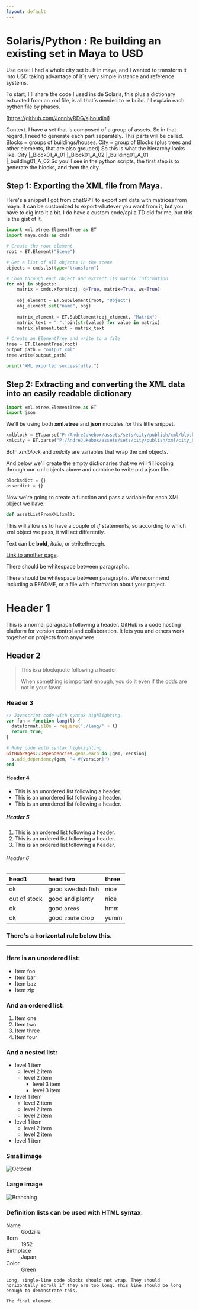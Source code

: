 ```yaml
---
layout: default
---
```

# Solaris/Python : Re building an existing set in Maya to USD

Use case: I had a whole city set built in maya, and I wanted to transform it into USD taking advantage of it´s very simple instance and reference systems.

To start, I´ll share the code I used inside Solaris, this plus a dictionary extracted from an xml file, is all that´s needed to re build.
I'll explain each python file by phases.

[https://github.com/JonnhyRDG/ajhoudini]

Context. I have a set that is composed of a group of assets. So in that regard, I need to generate each part separately. This parts will be called.
Blocks = groups of buildings/houses.
City = group of Blocks (plus trees and other elements, that are also grouped)
So this is what the hierarchy looks like.
City
 |_Block01_A_01
 |_Block01_A_02
          |_building01_A_01
          |_building01_A_02
So you'll see in the python scripts, the first step is to generate the blocks, and then the city.

## Step 1: Exporting the XML file from Maya.
Here's a snippet I got from chatGPT to export xml data with matrices from maya. 
It can be customized to export whatever you want from it, but you have to dig into it a bit.
I do have a custom code/api a TD did for me, but this is the gist of it.
```python
import xml.etree.ElementTree as ET
import maya.cmds as cmds

# Create the root element
root = ET.Element("Scene")

# Get a list of all objects in the scene
objects = cmds.ls(type="transform")

# Loop through each object and extract its matrix information
for obj in objects:
    matrix = cmds.xform(obj, q=True, matrix=True, ws=True)
    
    obj_element = ET.SubElement(root, "Object")
    obj_element.set("name", obj)
    
    matrix_element = ET.SubElement(obj_element, "Matrix")
    matrix_text = " ".join(str(value) for value in matrix)
    matrix_element.text = matrix_text

# Create an ElementTree and write to a file
tree = ET.ElementTree(root)
output_path = "output.xml"
tree.write(output_path)

print("XML exported successfully.")
```
## **Step 2: Extracting and converting the XML data into an easily readable dictionary**
```python
import xml.etree.ElementTree as ET
import json
```
We'll be using both **xml.etree** and **json** modules for this little snippet.

```python
xmlblock = ET.parse("P:/AndreJukebox/assets/sets/city/publish/xml/block_builder.xml")
xmlcity = ET.parse("P:/AndreJukebox/assets/sets/city/publish/xml/city_builder.xml")
```
Both *xmlblock* and *xmlcity* are variables that wrap the xml objects.

And below we'll create the empty dictionaries that we will fill looping through our xml objects above and combine to write out a json file.
```python
blocksdict = {}
assetdict = {}
```
Now we're going to create a function and pass a variable for each XML object we have.
```python
def assetListFromXML(xml):
```
This will allow us to have a couple of *if* statements, so according to which xml object we pass, it will act differently.





Text can be **bold**, _italic_, or ~~strikethrough~~.

[Link to another page](./another-page.html).

There should be whitespace between paragraphs.

There should be whitespace between paragraphs. We recommend including a README, or a file with information about your project.

# Header 1

This is a normal paragraph following a header. GitHub is a code hosting platform for version control and collaboration. It lets you and others work together on projects from anywhere.

## Header 2

> This is a blockquote following a header.
>
> When something is important enough, you do it even if the odds are not in your favor.

### Header 3

```js
// Javascript code with syntax highlighting.
var fun = function lang(l) {
  dateformat.i18n = require('./lang/' + l)
  return true;
}
```

```ruby
# Ruby code with syntax highlighting
GitHubPages::Dependencies.gems.each do |gem, version|
  s.add_dependency(gem, "= #{version}")
end
```

#### Header 4

*   This is an unordered list following a header.
*   This is an unordered list following a header.
*   This is an unordered list following a header.

##### Header 5

1.  This is an ordered list following a header.
2.  This is an ordered list following a header.
3.  This is an ordered list following a header.

###### Header 6

| head1        | head two          | three |
|:-------------|:------------------|:------|
| ok           | good swedish fish | nice  |
| out of stock | good and plenty   | nice  |
| ok           | good `oreos`      | hmm   |
| ok           | good `zoute` drop | yumm  |

### There's a horizontal rule below this.

* * *

### Here is an unordered list:

*   Item foo
*   Item bar
*   Item baz
*   Item zip

### And an ordered list:

1.  Item one
1.  Item two
1.  Item three
1.  Item four

### And a nested list:

- level 1 item
  - level 2 item
  - level 2 item
    - level 3 item
    - level 3 item
- level 1 item
  - level 2 item
  - level 2 item
  - level 2 item
- level 1 item
  - level 2 item
  - level 2 item
- level 1 item

### Small image

![Octocat](https://github.githubassets.com/images/icons/emoji/octocat.png)

### Large image

![Branching](https://guides.github.com/activities/hello-world/branching.png)


### Definition lists can be used with HTML syntax.

<dl>
<dt>Name</dt>
<dd>Godzilla</dd>
<dt>Born</dt>
<dd>1952</dd>
<dt>Birthplace</dt>
<dd>Japan</dd>
<dt>Color</dt>
<dd>Green</dd>
</dl>

```
Long, single-line code blocks should not wrap. They should horizontally scroll if they are too long. This line should be long enough to demonstrate this.
```

```
The final element.
```

